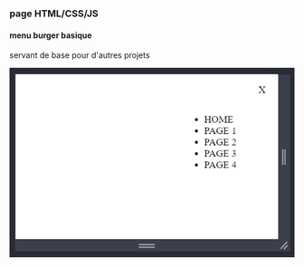 ### page HTML/CSS/JS
#### menu burger basique 
servant de base pour d'autres projets

![sreenshot](screenshot1.gif)